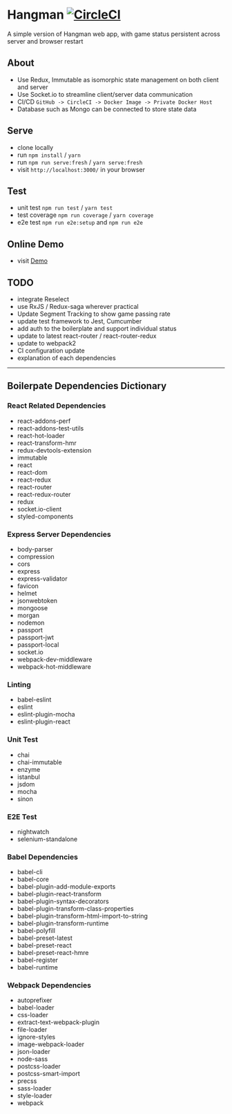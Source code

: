 # Hangman [![CircleCI](https://circleci.com/gh/zhenyulin/hangman.svg?style=svg)](https://circleci.com/gh/zhenyulin/hangman)

A simple version of Hangman web app, with game status persistent across server and browser restart

## About

 * Use Redux, Immutable as isomorphic state management on both client and server
 * Use Socket.io to streamline client/server data communication
 * CI/CD `GitHub -> CircleCI -> Docker Image -> Private Docker Host`
 * Database such as Mongo can be connected to store state data

## Serve

 * clone locally
 * run `npm install` / `yarn`
 * run `npm run serve:fresh` / `yarn serve:fresh`
 * visit `http://localhost:3000/` in your browser

## Test

 * unit test `npm run test` / `yarn test`
 * test coverage `npm run coverage` / `yarn coverage`
 * e2e test `npm run e2e:setup` and `npm run e2e`

## Online Demo

 * visit [Demo](http://elitir.com:3456/)

## TODO
 * integrate Reselect
 * use RxJS / Redux-saga wherever practical
 * Update Segment Tracking to show game passing rate
 * update test framework to Jest, Cumcumber
 * add auth to the boilerplate and support individual status
 * update to latest react-router / react-router-redux
 * update to webpack2
 * CI configuration update
 * explanation of each dependencies

---


## Boilerpate Dependencies Dictionary


### React Related Dependencies
 * react-addons-perf
 * react-addons-test-utils
 * react-hot-loader
 * react-transform-hmr
 * redux-devtools-extension
 * immutable
 * react
 * react-dom
 * react-redux
 * react-router
 * react-redux-router
 * redux
 * socket.io-client
 * styled-components

### Express Server Dependencies
 * body-parser
 * compression
 * cors
 * express
 * express-validator
 * favicon
 * helmet
 * jsonwebtoken
 * mongoose
 * morgan
 * nodemon
 * passport
 * passport-jwt
 * passport-local
 * socket.io
 * webpack-dev-middleware
 * webpack-hot-middleware

### Linting
 * babel-eslint
 * eslint
 * eslint-plugin-mocha
 * eslint-plugin-react

### Unit Test
 * chai
 * chai-immutable
 * enzyme
 * istanbul
 * jsdom
 * mocha
 * sinon

### E2E Test
 * nightwatch
 * selenium-standalone

### Babel Dependencies
 * babel-cli
 * babel-core
 * babel-plugin-add-module-exports
 * babel-plugin-react-transform
 * babel-plugin-syntax-decorators
 * babel-plugin-transform-class-properties
 * babel-plugin-transform-html-import-to-string
 * babel-plugin-transform-runtime
 * babel-polyfill
 * babel-preset-latest
 * babel-preset-react
 * babel-preset-react-hmre
 * babel-register
 * babel-runtime


### Webpack Dependencies
 * autoprefixer
 * babel-loader
 * css-loader
 * extract-text-webpack-plugin
 * file-loader
 * ignore-styles
 * image-webpack-loader
 * json-loader
 * node-sass
 * postcss-loader
 * postcss-smart-import
 * precss
 * sass-loader
 * style-loader
 * webpack